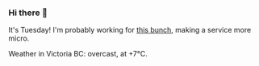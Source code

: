 ### Hi there :wave:

It's Tuesday! I'm probably working for [this bunch](https://github.com/kohofinancial), making a service more micro.

Weather in Victoria BC: overcast, at +7°C.
